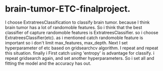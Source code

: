 # brain-tumor-ETC-finalproject.
I choose ExtratreesClassification to classify brain tumor.
because I think brain tumor has a lot of randomoble features.
So i think that the best classifier of capture randomoble features is ExtratreesClassifier.
so i choose ExtratreesClassifier(etc).
as i mentioned catch randomoble feature is important so i don't limit max_features, max_depth.
Next I set hyperparameter of etc based on gridsearchcv algorithm.
I repeat and repeat this situation.
finally i First catch using 'entropy' is advantage for classify.
i repeat gridsearch again, and set another hyperparameters.
So i set all and fitting the model and the accuracy has out.
